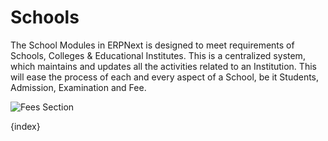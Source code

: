 <!-- add-breadcrumbs -->
# Schools


The School Modules in ERPNext is designed to meet requirements of Schools, Colleges & Educational Institutes. This is a centralized system, which maintains and updates all the activities related to an Institution. This will ease the process of each and every aspect of a School, be it Students, Admission, Examination and Fee.

<img class="screenshot" alt="Fees Section" src="/docs/assets/img/schools/module.png">

{index}